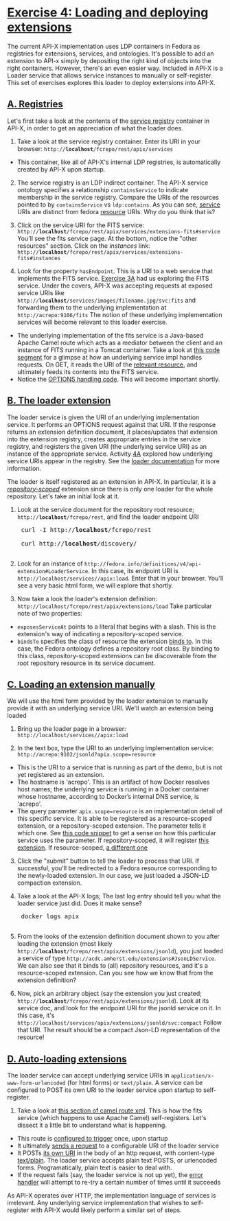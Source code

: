 <h1><a href="#ex4" id="ex4" class="anchor">Exercise 4: Loading and deploying extensions</a></h1>

The current API-X implementation uses LDP containers in Fedora as registries for extensions, services, and ontologies.  It's possible to add an extension to API-x simply by depositing the right kind of objects into the right containers.  However, there's an even easier way.  Included in API-X is a Loader service that allows service instances to manually or self-register.  This set of exercises explores this loader to deploy extensions into API-X.

<h2><a href="#ex4a" id="ex4a" class="anchor">A. Registries</a></h2>

Let's first take a look at the contents of the [service registry](https://github.com/fcrepo4-labs/fcrepo-api-x/blob/master/src/site/markdown/service-discovery-and-binding.md#service-registry) container in API-X, in order to get an appreciation of what the loader does.  

1. Take a look at the service registry container.  Enter its URI in your browser: <code>http://<b>localhost</b>/fcrepo/rest/apix/services</code>
  * This container, like all of API-X's internal LDP registries, is automatically created by API-X upon startup.  

2. The service registry is an LDP indirect container.  The API-X service ontology specifies a relationship `containsService` to indicate membership in the service registry.  Compare the URIs of the resources pointed to by `containsService` vs `ldp:contains`.  As you can see, [service](https://github.com/fcrepo4-labs/fcrepo-api-x/blob/master/src/site/markdown/service-discovery-and-binding.md#apixservice) URIs are distinct from fedora [resource](http://fedora.info/definitions/v4/2016/10/18/repository#Resource) URIs.  Why do you think that is?

3. Click on the service URI for the FITS service: <code>http://**localhost**/fcrepo/rest/apix/services/extensions-fits#service</code>
You'll see the fits service page.  At the bottom, notice the "other resources" section.  Click on the _instances_ link:
<code>http://**localhost**/fcrepo/rest/apix/services/extensions-fits#instances</code>

4. Look for the property `hasEndpoint`.  This is a URI to a web service that implements the FITS service.  [Exercise 3A](03-Interacting_with_services.md#ex3a) had us exploring the FITS service.  Under the covers, API-X was accepting requests at exposed service URIs like
<code>http://**localhost**/services/images/filename.jpg/svc:fits</code> and forwarding them to the underlying implementation at
`http://acrepo:9106/fits` The notion of these underlying implementation services will become relevant to this loader exercise.
  * The underlying implementation of the fits service is a Java-based Apache Camel route which acts as a mediator between the client and an instance of FITS running in a Tomcat container.  Take a look at [this code segment](https://github.com/birkland/repository-extension-services/blob/apix-demo/acrepo-exts-fits/src/main/java/edu/amherst/acdc/exts/fits/FitsRouter.java#L49-L62) for a glimpse at how an underlying service impl handles requests.  On GET, it reads the URI of the [relevant resource](https://github.com/fcrepo4-labs/fcrepo-api-x/blob/master/src/site/markdown/uris-in-apix.md#resource-scoped-services), and ultimately feeds its contents into the FITS service.
  * Notice the [OPTIONS handling code](https://github.com/birkland/repository-extension-services/blob/apix-demo/acrepo-exts-fits/src/main/java/edu/amherst/acdc/exts/fits/FitsRouter.java#L59-L62).  This will become important shortly.

<h2><a href="#ex4b" id="ex4b" class="anchor">B. The loader extension</a></h2>

The loader service is given the URI of an underlying implementation service.  It performs an OPTIONS request against that URI.  If the response returns an extension definition document, it places/updates that extension into the extension registry, creates appropriate entries in the service registry, and registers the given URI (the underlying service URI) as an instance of the appropriate service.  Activity [4A](#ex4a) explored how underlying service URIs appear in the registry.  See the [loader documentation](https://github.com/fcrepo4-labs/fcrepo-api-x/tree/master/fcrepo-api-x-loader) for more information.

The loader is itself registered as an extension in API-X.  In particular, it is a _[repository-scoped](https://github.com/fcrepo4-labs/fcrepo-api-x/blob/master/src/site/markdown/uris-in-apix.md#repository-scoped-services)_ extension since there is only one loader for the whole repository.  Let's take an initial look at it.

1. Look at the service document for the repository root resource; <code>http://<b>localhost</b>/fcrepo/rest</code>, and find the loader endpoint URI
    <pre>
    curl -I http://<b>localhost</b>/fcrepo/rest

    curl http://<b>localhost</b>/discovery/
    </pre>

2. Look for an instance of `http://fedora.info/definitions/v4/api-extension#LoaderService`.  In this case, its endpoint URI is <code>http://localhost/services//apix:load</code>.  Enter that in your browser.  You'll see a very basic html form, we will explore that shortly.

3. Now take a look the loader's extension definition: `http://localhost/fcrepo/rest/apix/extensions/load`
Take particular note of two properties:
  * `exposesServiceAt` points to a literal that begins with a slash.  This is the extension's way of indicating a repository-scoped service.
  * `bindsTo` specifies the class of resource the extension [binds to](https://github.com/fcrepo4-labs/fcrepo-api-x/blob/master/src/site/markdown/extension-definition-and-binding.md#extension-binding).  In this case, the Fedora ontology defines a repository root class.  By binding to this class, repository-scoped extensions can be discoverable from the root repository resource in its service document.

<h2><a href="#ex4c" id="ex4c" class="anchor">C. Loading an extension manually</a></h2>

We will use the html form provided by the loader extension to manually provide it with an underlying service URI.  We'll watch an extension being loaded

1. Bring up the loader page in a browser: <code>http://localhost/services//apix:load</code>

2. In the text box, type the URI to an underlying implementation service: `http://acrepo:9102/jsonld?apix.scope=resource`
  * This is the URI to a service that is running as part of the demo, but is not yet registered as an extension.
  * The hostname is 'acrepo'.  This is an artifact of how Docker resolves host names; the underlying service is running in a Docker container whose hostname, according to Docker’s internal DNS service, is 'acrepo'.  
  * The query parameter `apix.scope=resource` is an implementation detail of this specific service.  It is able to be registered as a resource-scoped extension, or a repository-scoped extension.  The parameter tells it which one.  See [this code snippet](https://github.com/birkland/repository-extension-services/blob/apix-demo/acrepo-exts-jsonld/src/main/java/edu/amherst/acdc/exts/jsonld/EventRouter.java#L55-L59) to get a sense on how this particular service uses the parameter.  If repository-scoped, it will register [this extension](https://github.com/birkland/repository-extension-services/blob/apix-demo/acrepo-exts-jsonld/src/main/resources/options.ttl).  If resource-scoped, [a different one](https://github.com/birkland/repository-extension-services/blob/apix-demo/acrepo-exts-jsonld/src/main/resources/options_resource.ttl)

3. Click the "submit" button to tell the loader to process that URI.  If successful, you'll be redirected to a Fedora resource corresponding to the newly-loaded extension.  In our case, we just loaded a JSON-LD compaction extension.

4. Take a look at the API-X logs; The last log entry should tell you what the loader service just did.  Does it make sense?
    <pre>
    docker logs apix
    </pre>

5. From the looks of the extension definition document shown to you after loading the extension (most likely <code>http://**localhost**/fcrepo/rest/apix/extensions/jsonld</code>), you just loaded a service of type
`http://acdc.amherst.edu/extensions#JsonLDService`.  We can also see that it binds to (all) repository resources, and it's a resource-scoped extension.  Can you see how we know that from the extension definition?

6. Now, pick an arbitrary object (say the extension you just created; <code>http://**localhost**/fcrepo/rest/apix/extensions/jsonld</code>).  Look at its service doc, and look for the endpoint URI for the jsonld service on it.  In this case, it's <code>http://localhost/services/apix/extensions/jsonld/svc:compact</code>
Follow that URI.  The result should be a compact Json-LD representation of the resource!

<h2><a href="#ex4d" id="ex4d" class="anchor">D. Auto-loading extensions</a></h2>

The loader service can accept underlying service URIs in `application/x-www-form-urlencoded` (for html forms) or `text/plain`.  A service can be configured to POST its own URI to the loader service upon startup to self-register.

1. Take a look at [this section of camel route xml](https://github.com/birkland/repository-extension-services/blob/apix-demo/acrepo-exts-fits/src/main/resources/OSGI-INF/blueprint/fits-service.xml#L30-L54).  This is how the fits service (which happens to use Apache Camel) self-registers.  Let's dissect it a little bit to understand what is happening.
  * This route is [configured to trigger](https://github.com/birkland/repository-extension-services/blob/apix-demo/acrepo-exts-fits/src/main/resources/OSGI-INF/blueprint/fits-service.xml#L32) once, upon startup
  * It ultimately [sends a request](https://github.com/birkland/repository-extension-services/blob/apix-demo/acrepo-exts-fits/src/main/resources/OSGI-INF/blueprint/fits-service.xml#L51) to a configurable URI of the loader service
  * It POSTs [its own URI](https://github.com/birkland/repository-extension-services/blob/apix-demo/acrepo-exts-fits/src/main/resources/OSGI-INF/blueprint/fits-service.xml#L45) in the body of an http request, with content-type [text/plain](https://github.com/birkland/repository-extension-services/blob/apix-demo/acrepo-exts-fits/src/main/resources/OSGI-INF/blueprint/fits-service.xml#L45).  The loader service accepts plain text POSTS, or urlencoded forms.  Programatically, plain text is easier to deal with.
  * If the request fails (say, the loader service is not up yet), the [error handler](https://github.com/birkland/repository-extension-services/blob/apix-demo/acrepo-exts-fits/src/main/resources/OSGI-INF/blueprint/fits-service.xml#L33-L37) will attempt to re-try a certain number of times until it succeeds

As API-X operates over HTTP, the implementation language of services is irrelevant.  Any underlying service implementation that wishes to self-register with API-X would likely perform a similar set of steps.
